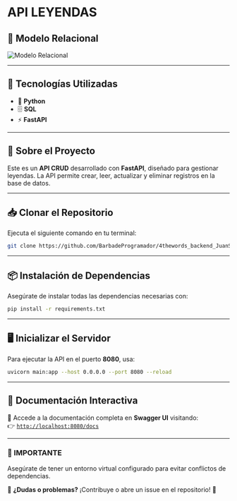 # **API LEYENDAS**  

## **📌 Modelo Relacional**  
![Modelo Relacional](https://github.com/user-attachments/assets/62560b38-d519-406c-aa4b-1068ca84dbac)  

---

## **🚀 Tecnologías Utilizadas**  
- 🐍 **Python**  
- 🗄️ **SQL**  
- ⚡ **FastAPI**  

---

## **📖 Sobre el Proyecto**  
Este es un **API CRUD** desarrollado con **FastAPI**, diseñado para gestionar leyendas. La API permite crear, leer, actualizar y eliminar registros en la base de datos.  

---

## **📥 Clonar el Repositorio**  
Ejecuta el siguiente comando en tu terminal:  
```sh
git clone https://github.com/BarbadeProgramador/4thewords_backend_JuanS_RodriguezV
```

---

## **📦 Instalación de Dependencias**  
Asegúrate de instalar todas las dependencias necesarias con:  
```sh
pip install -r requirements.txt
```

---

## **🖥️ Inicializar el Servidor**  
Para ejecutar la API en el puerto **8080**, usa:  
```sh
uvicorn main:app --host 0.0.0.0 --port 8080 --reload
```

---

## **📌 Documentación Interactiva**  
🔹 Accede a la documentación completa en **Swagger UI** visitando:  
👉 [`http://localhost:8080/docs`](http://localhost:8080/docs)  

---

### **📢 IMPORTANTE**  
Asegúrate de tener un entorno virtual configurado para evitar conflictos de dependencias.  

📌 **¿Dudas o problemas?** ¡Contribuye o abre un issue en el repositorio! 🚀  
